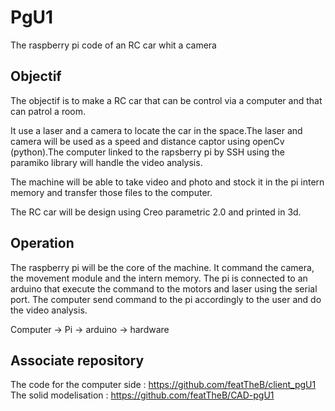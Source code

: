 # PgU1
The raspberry pi code of an RC car whit a camera

## Objectif
The objectif is to make a RC car that can be control via a computer and that can patrol a room.

It use a laser and a camera to locate the car in the space.The laser and camera will be used as a speed and distance captor using openCv (python).The computer linked to the rapsberry pi by SSH using the paramiko library will handle the video analysis.

The machine will be able to take video and photo and stock it in the pi intern memory and transfer those 
files to the computer.

The RC car will be design using Creo parametric 2.0 and printed in 3d.

## Operation
The raspberry pi will be the core of the machine. It command the camera, the movement module and the 
intern memory. The pi is connected to an arduino that execute the command to the motors and laser using the serial port. The computer send command to the pi accordingly to the user and do the video analysis. 

Computer -> Pi -> arduino -> hardware

## Associate repository

The code for the computer side : https://github.com/featTheB/client_pgU1
The solid modelisation : https://github.com/featTheB/CAD-pgU1


